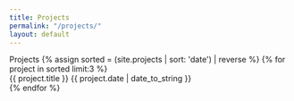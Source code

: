 ```yaml
---
title: Projects
permalink: "/projects/"
layout: default
---
```


<!--
DO NOT EDIT
-->


<div class="projects">
	<span class="projects__header">Projects</span>
	{% assign sorted = (site.projects | sort: 'date') | reverse %}
	{% for project in sorted limit:3 %}
	<div class="projects__item">
		<span class="projects__item__title">{{ project.title }}</span>
		<span class="projects__item__date">{{ project.date | date_to_string }}</span>
		<!--EXERPT-->
	</div>
	{% endfor %}
</div>